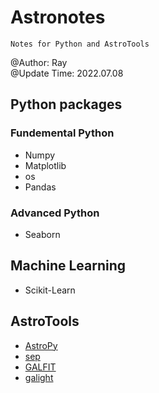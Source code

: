 # Astronotes
`Notes for Python and AstroTools`  

@Author: Ray  
@Update Time: 2022.07.08

## Python packages 

### Fundemental Python
* Numpy
* Matplotlib
* os
* Pandas

### Advanced Python
* Seaborn

## Machine Learning
* Scikit-Learn

## AstroTools
* [AstroPy](https://docs.astropy.org/en/stable/index.html#user-documentation)
* [sep](https://sep.readthedocs.io/en/v1.1.x/tutorial.html)
* [GALFIT](https://users.obs.carnegiescience.edu/peng/work/galfit/galfit.html)
* [galight](https://github.com/dartoon/galight)